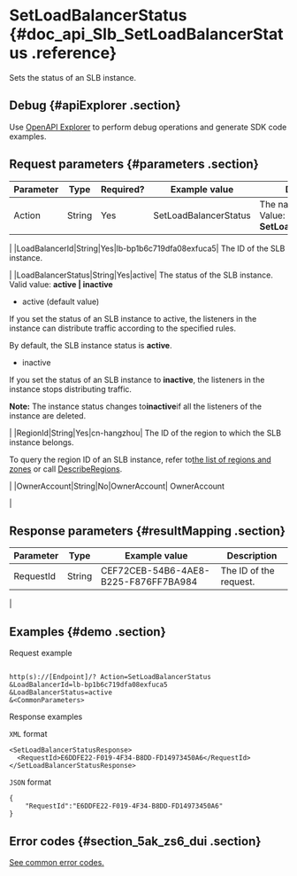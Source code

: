 # SetLoadBalancerStatus {#doc_api_Slb_SetLoadBalancerStatus .reference}

Sets the status of an SLB instance.

## Debug {#apiExplorer .section}

Use [OpenAPI Explorer](https://api.aliyun.com/#product=Slb&api=SetLoadBalancerStatus) to perform debug operations and generate SDK code examples.

## Request parameters {#parameters .section}

|Parameter|Type|Required?|Example value|Description|
|---------|----|---------|-------------|-----------|
|Action|String|Yes|SetLoadBalancerStatus| The name of this action. Value: **SetLoadBalancerStatus**

 |
|LoadBalancerId|String|Yes|lb-bp1b6c719dfa08exfuca5| The ID of the SLB instance.

 |
|LoadBalancerStatus|String|Yes|active| The status of the SLB instance. Valid value: **active | inactive**

 -   active \(default value\)

If you set the status of an SLB instance to active, the listeners in the instance can distribute traffic according to the specified rules.

By default, the SLB instance status is **active**.

-   inactive

If you set the status of an SLB instance to **inactive**, the listeners in the instance stops distributing traffic.


 **Note:** The instance status changes to**inactive**if all the listeners of the instance are deleted.

 |
|RegionId|String|Yes|cn-hangzhou| The ID of the region to which the SLB instance belongs.

 To query the region ID of an SLB instance, refer to[the list of regions and zones](~~40654~~) or call [DescribeRegions](~~25609~~).

 |
|OwnerAccount|String|No|OwnerAccount| OwnerAccount

 |

## Response parameters {#resultMapping .section}

|Parameter|Type|Example value|Description|
|---------|----|-------------|-----------|
|RequestId|String|CEF72CEB-54B6-4AE8-B225-F876FF7BA984| The ID of the request.

 |

## Examples {#demo .section}

Request example

``` {#request_demo}

http(s)://[Endpoint]/? Action=SetLoadBalancerStatus
&LoadBalancerId=lb-bp1b6c719dfa08exfuca5 
&LoadBalancerStatus=active 
&<CommonParameters>

```

Response examples

`XML` format

``` {#xml_return_success_demo}
<SetLoadBalancerStatusResponse> 
  <RequestId>E6DDFE22-F019-4F34-B8DD-FD14973450A6</RequestId> 
</SetLoadBalancerStatusResponse> 

```

`JSON` format

``` {#json_return_success_demo}
{
	"RequestId":"E6DDFE22-F019-4F34-B8DD-FD14973450A6"
}
```

## Error codes {#section_5ak_zs6_dui .section}

[See common error codes.](https://error-center.alibabacloud.com/status/product/Slb?spm=a2c69.11428812.home.38.5972hYtYhYtYON)

